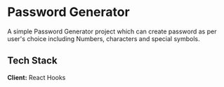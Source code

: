 
# Password Generator

A simple Password Generator project which can create password as per user's choice including Numbers, characters and special symbols.


## Tech Stack

**Client:** React Hooks


